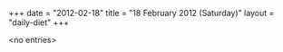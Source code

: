 +++
date = "2012-02-18"
title = "18 February 2012 (Saturday)"
layout = "daily-diet"
+++


\<no entries\>

